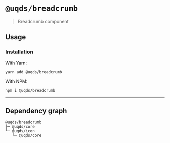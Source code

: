 # `@uqds/breadcrumb`

> Breadcrumb component

## Usage

### Installation

With Yarn:

```shell
yarn add @uqds/breadcrumb
```

With NPM:

```shell
npm i @uqds/breadcrumb
```

---

## Dependency graph

```shell
@uqds/breadcrumb
├─ @uqds/core
└─ @uqds/icon
   └─ @uqds/core
```

